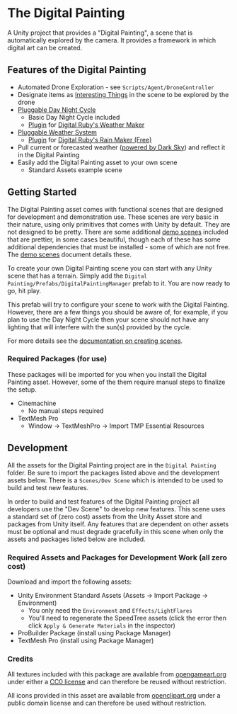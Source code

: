# The Digital Painting

A Unity project that provides a "Digital Painting", a scene that is automatically explored by the camera. It provides a framework in which digital art can be created.

## Features of the Digital Painting

  * Automated Drone Exploration - see `Scripts/Agent/DroneController`
  * Designate items as [Interesting Things](./Assets/Digital%20Painting/Docs/InterestingThings.md) in the scene to be explored by the drone
  * [Pluggable Day Night Cycle](./Assets/Digital%20Painting/Docs/DayNightCycle.md)
    * Basic Day Night Cycle included
    * [Plugin](https://github.com/DigitalPainting/WeatherMakerPlugin) for [Digital Ruby's Weather Maker](https://assetstore.unity.com/packages/tools/particles-effects/weather-maker-sky-weather-water-volumetric-clouds-and-light-60955) 
  * [Pluggable Weather System](./Assets/Digital%20Painting/Docs/Weather.md)
    * [Plugin](https://github.com/DigitalPainting/RainMakerPlugin) for [Digital Ruby's Rain Maker (Free)](https://assetstore.unity.com/packages/vfx/particles/environment/rain-maker-2d-and-3d-rain-particle-system-for-unity-34938)
  * Pull current or forecasted weather ([powered by Dark Sky](https://darksky.net/poweredby/)) and reflect it in the Digital Painting
  * Easily add the Digital Painting asset to your own scene
    * Standard Assets example scene

## Getting Started

The Digital Painting asset comes with functional scenes that are designed for development and demonstration use. These scenes are very basic in their nature, using only primitives that comes with Unity by default. They are not designed to be pretty. There are some additional [demo scenes](./Assets/Digital%20Painting/Plugins/Scenes/README.md) included that are prettier, in some cases beautiful, though each of these has some additional dependencies that must be installed - some of which are not free. The [demo scenes](./Assets/Digital%20Painting/Plugins/Scenes/README.md) document details these.

To create your own Digital Painting scene you can start with any Unity scene that has a terrain. Simply add the `Digital Painting/Prefabs/DigitalPaintingManager` prefab to it. You are now ready to go, hit play.

This prefab will try to configure your scene to work with the Digital Painting. However, there are a few things you should be aware of, for example, if you plan to use the Day Night Cycle then your scene should not have any lighting that will interfere with the sun(s) provided by the cycle. 

For more details see
the [documentation on creating scenes](./Assets/Digital%20Painting/Docs/InterestingThings.md).

### Required Packages (for use)

These packages will be imported for you when you install the Digital Painting asset. However, some of the them require manual steps to finalize the setup.

  * Cinemachine
    * No manual steps required
  * TextMesh Pro
    * Window -> TextMeshPro -> Import TMP Essential Resources

## Development

All the assets for the Digital Painting project are in the `Digital Painting` folder. Be 
sure to import the packages listed above and the development assets below. There is a 
`Scenes/Dev Scene` which is intended to be used to build and test new features.

In order to build and test features of the Digital Painting project all developers use 
the "Dev Scene" to develop new features. This scene uses a standard set of (zero cost) 
assets from the Unity Asset store and packages from Unity itself. Any features that are 
dependent on other assets must be optional and must degrade gracefully in this scene when 
only the assets and packages listed below are included.

### Required Assets and Packages for Development Work (all zero cost)

Download and import the following assets:

  * Unity Environment Standard Assets (Assets -> Import Package -> Environment)
    * You only need the `Environment` and `Effects/LightFlares`
    * You'll need to regenerate the SpeedTree assets (click the error then click `Apply & Generate Materials` in the inspector)
  * ProBuilder Package (install using Package Manager)
  * TextMesh Pro  (install using Package Manager)

### Credits

All textures included with this package are available from [opengameart.org](https://opengameart.org/textures/all) under either a [CC0 license](https://creativecommons.org/share-your-work/public-domain/) and can therefore be reused without restriction. 

All icons provided in this asset are available from [openclipart.org](https://openclipart.org) under a public domain license and can therefore be used without restriction.








